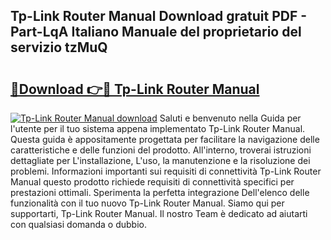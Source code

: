## Tp-Link Router Manual Download gratuit PDF - Part-LqA Italiano Manuale del proprietario del servizio tzMuQ

# <h2><a href="http://dfc0dla.blite.top/?on=Tp-Link+Router+Manual">🔗Download 👉🔴 Tp-Link Router Manual</a></h2>

[![Tp-Link Router Manual download](https://i.imgur.com/lujVjoI.png)](http://dfc0dla.blite.top/?on=Tp-Link+Router+Manual)
Saluti e benvenuto nella Guida per l'utente per il tuo sistema appena implementato Tp-Link Router Manual. Questa guida è appositamente progettata per facilitare la navigazione delle caratteristiche e delle funzioni del prodotto. All'interno, troverai istruzioni dettagliate per L'installazione, L'uso, la manutenzione e la risoluzione dei problemi. Informazioni importanti sui requisiti di connettività Tp-Link Router Manual questo prodotto richiede requisiti di connettività specifici per prestazioni ottimali. Sperimenta la perfetta integrazione Dell'elenco delle funzionalità con il tuo nuovo Tp-Link Router Manual. Siamo qui per supportarti, Tp-Link Router Manual. Il nostro Team è dedicato ad aiutarti con qualsiasi domanda o dubbio.
